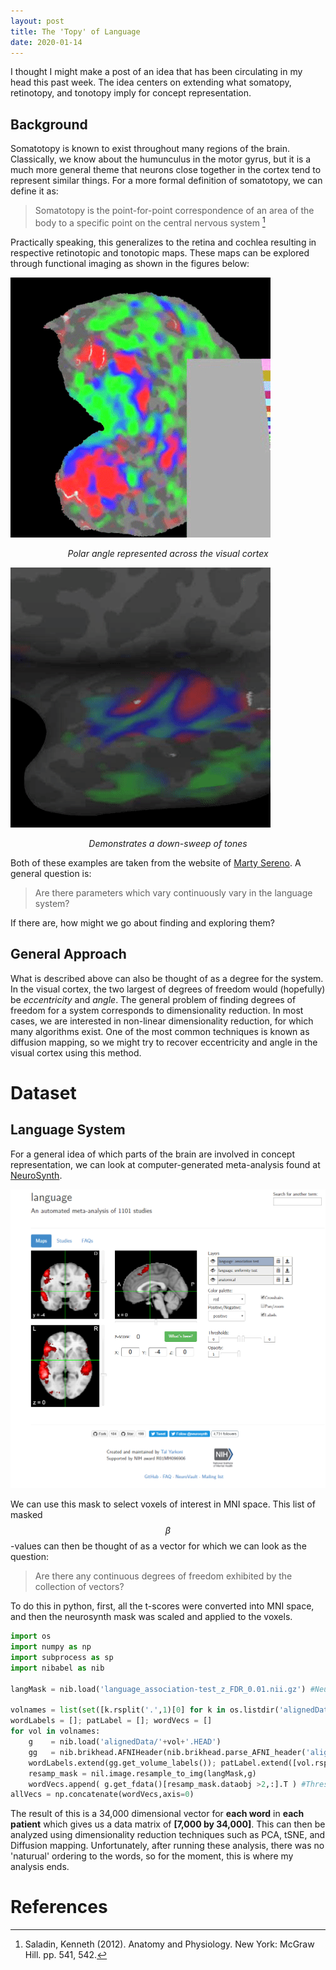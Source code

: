 ```yaml
---
layout: post
title: The 'Topy' of Language
date: 2020-01-14
---
```

I thought I might make a post of an idea that has been circulating in my head this past week. The idea centers on extending what somatopy, retinotopy, and tonotopy imply for concept representation. 

## Background
Somatotopy is known to exist throughout many regions of the brain. Classically, we know about the humunculus in the motor gyrus, but it is a much more general theme that neurons close together in the cortex tend to represent similar things. For a more formal definition of somatotopy, we can define it as:

> Somatotopy is the point-for-point correspondence of an area of the body to a specific point on the central nervous system [^1]

Practically speaking, this generalizes to the retina and cochlea resulting in respective retinotopic and tonotopic maps. These maps can be explored through functional imaging as shown in the figures below:

![](/assets/phase_gif.gif)
<p align="center"><em>Polar angle represented across the visual cortex</em></p>

![](/assets/down_sweep.gif)
<p align="center"><em> Demonstrates a down-sweep of tones </em></p>

Both of these examples are taken from the website of [Marty Sereno](http://www.cogsci.ucsd.edu/~sereno/). A general question is: 

> Are there parameters which vary continuously vary in the language system?

If there are, how might we go about finding and exploring them?

## General Approach
What is described above can also be thought of as a degree for the system. In the visual cortex, the two largest of degrees of freedom would (hopefully) be *eccentricity* and *angle*. The general problem of finding degrees of freedom for a system corresponds to dimensionality reduction. In most cases, we are interested in non-linear dimensionality reduction, for which many algorithms exist. One of the most common techniques is known as diffusion mapping, so we might try to recover eccentricity and angle in the visual cortex using this method.

# Dataset


## Language System
For a general idea of which parts of the brain are involved in concept representation, we can look at computer-generated meta-analysis found at [NeuroSynth](https://neurosynth.org/analyses/terms/language/).

[![](/assets/lang_neurosynth.png)](https://neurosynth.org/analyses/terms/language/)

We can use this mask to select voxels of interest in MNI space. This list of masked $$\beta$$-values can then be thought of as a vector for which we can look as the question:

> Are there any continuous degrees of freedom exhibited by the collection of vectors?

To do this in python, first, all the t-scores were converted into MNI space, and then the neurosynth mask was scaled and applied to the voxels.

```python
import os
import numpy as np
import subprocess as sp
import nibabel as nib

langMask = nib.load('language_association-test_z_FDR_0.01.nii.gz') #Neurosynth-Mask

volnames = list(set([k.rsplit('.',1)[0] for k in os.listdir('alignedData')]))
wordLabels = []; patLabel = []; wordVecs = []
for vol in volnames:
    g    = nib.load('alignedData/'+vol+'.HEAD')
    gg   = nib.brikhead.AFNIHeader(nib.brikhead.parse_AFNI_header('alignedData/'+vol+'.HEAD'))
    wordLabels.extend(gg.get_volume_labels()); patLabel.extend([vol.rsplit('.')[0]]*320)
    resamp_mask = nil.image.resample_to_img(langMask,g)
    wordVecs.append( g.get_fdata()[resamp_mask.dataobj >2,:].T ) #Threshold neurosynth mask at Z>2
allVecs = np.concatenate(wordVecs,axis=0)
```
The result of this is a 34,000 dimensional vector for **each word** in **each patient** which gives us a data matrix of **[7,000 by 34,000]**. This can then be analyzed using dimensionality reduction techniques such as PCA, tSNE, and Diffusion mapping. Unfortunately, after running these analysis, there was no 'naturual' ordering to the words, so for the moment, this is where my analysis ends. 

# References
[^1]: Saladin, Kenneth (2012). Anatomy and Physiology. New York: McGraw Hill. pp. 541, 542.